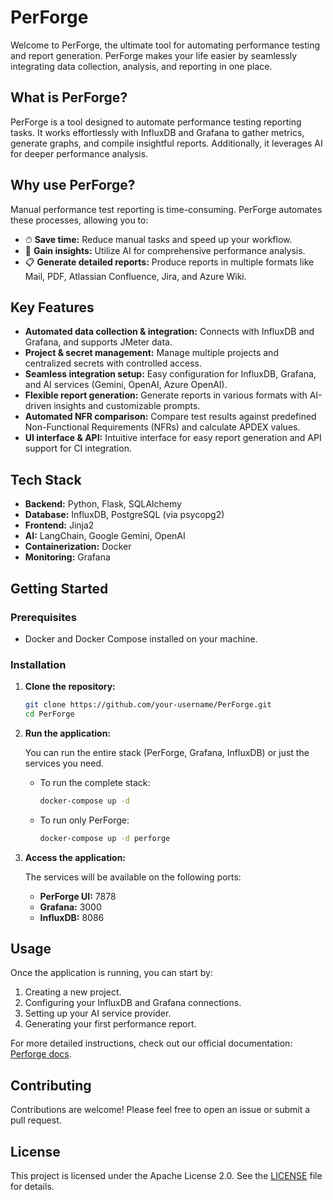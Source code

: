 # PerForge

Welcome to PerForge, the ultimate tool for automating performance testing and report generation. PerForge makes your life easier by seamlessly integrating data collection, analysis, and reporting in one place.

## What is PerForge?

PerForge is a tool designed to automate performance testing reporting tasks. It works effortlessly with InfluxDB and Grafana to gather metrics, generate graphs, and compile insightful reports. Additionally, it leverages AI for deeper performance analysis.

## Why use PerForge?

Manual performance test reporting is time-consuming. PerForge automates these processes, allowing you to:

- ⏱ **Save time:** Reduce manual tasks and speed up your workflow.
- 🤖 **Gain insights:** Utilize AI for comprehensive performance analysis.
- 📋 **Generate detailed reports:** Produce reports in multiple formats like Mail, PDF, Atlassian Confluence, Jira, and Azure Wiki.

## Key Features

- **Automated data collection & integration:** Connects with InfluxDB and Grafana, and supports JMeter data.
- **Project & secret management:** Manage multiple projects and centralized secrets with controlled access.
- **Seamless integration setup:** Easy configuration for InfluxDB, Grafana, and AI services (Gemini, OpenAI, Azure OpenAI).
- **Flexible report generation:** Generate reports in various formats with AI-driven insights and customizable prompts.
- **Automated NFR comparison:** Compare test results against predefined Non-Functional Requirements (NFRs) and calculate APDEX values.
- **UI interface & API:** Intuitive interface for easy report generation and API support for CI integration.

## Tech Stack

- **Backend:** Python, Flask, SQLAlchemy
- **Database:** InfluxDB, PostgreSQL (via psycopg2)
- **Frontend:** Jinja2
- **AI:** LangChain, Google Gemini, OpenAI
- **Containerization:** Docker
- **Monitoring:** Grafana

## Getting Started

### Prerequisites

- Docker and Docker Compose installed on your machine.

### Installation

1.  **Clone the repository:**
    ```sh
    git clone https://github.com/your-username/PerForge.git
    cd PerForge
    ```

2.  **Run the application:**

    You can run the entire stack (PerForge, Grafana, InfluxDB) or just the services you need.

    - To run the complete stack:
      ```sh
      docker-compose up -d
      ```
    - To run only PerForge:
      ```sh
      docker-compose up -d perforge
      ```

3.  **Access the application:**

    The services will be available on the following ports:
    - **PerForge UI:** 7878
    - **Grafana:** 3000
    - **InfluxDB:** 8086

## Usage

Once the application is running, you can start by:

1.  Creating a new project.
2.  Configuring your InfluxDB and Grafana connections.
3.  Setting up your AI service provider.
4.  Generating your first performance report.

For more detailed instructions, check out our official documentation: [Perforge docs](https://perforge.app/docs/installation/docker).

## Contributing

Contributions are welcome! Please feel free to open an issue or submit a pull request.

## License

This project is licensed under the Apache License 2.0. See the [LICENSE](LICENSE) file for details.
